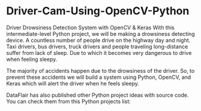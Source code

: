 # Driver-Cam-Using-OpenCV-Python
Driver Drowsiness Detection System with OpenCV & Keras
With this intermediate-level Python project, we will be making a drowsiness detecting device. A countless number of people drive on the highway day and night. Taxi drivers, bus drivers, truck drivers and people traveling long-distance suffer from lack of sleep. Due to which it becomes very dangerous to drive when feeling sleepy.

The majority of accidents happen due to the drowsiness of the driver. So, to prevent these accidents we will build a system using Python, OpenCV, and Keras which will alert the driver when he feels sleepy.

DataFlair has also published other Python project ideas with source code. You can check them from this Python projects list:
